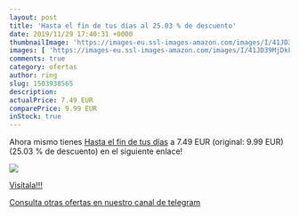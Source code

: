 ```yaml
---
layout: post
title: 'Hasta el fin de tus días al 25.03 % de descuento'
date: 2019/11/29 17:40:31 +0000
thumbnailImage: 'https://images-eu.ssl-images-amazon.com/images/I/41JD39MjDkL._SL200_.jpg'
images: [ 'https://images-eu.ssl-images-amazon.com/images/I/41JD39MjDkL._SL200_.jpg' ]
comments: true
category: ofertas
author: ring
slug: 1503938565
description:
actualPrice: 7.49 EUR
comparePrice: 9.99 EUR
inStock: true
---
```


Ahora mismo tienes [Hasta el fin de tus días](https://www.amazon.com/dp/1503938565/?tag=redken08-20) a 7.49 EUR (original: 9.99 EUR) (25.03 %  de descuento) en el siguiente enlace!

[![](https://images-eu.ssl-images-amazon.com/images/I/41JD39MjDkL._SL200_.jpg)](https://www.amazon.com/dp/1503938565/?tag=redken08-20)

[Visítala!!!](https://www.amazon.com/dp/1503938565/?tag=redken08-20)

[Consulta otras ofertas en nuestro canal de telegram](https://t.me/s/ofertas25)
